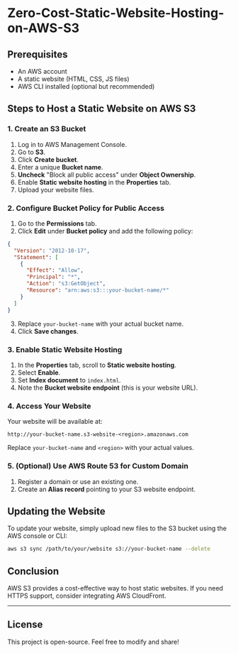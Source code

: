 # Zero-Cost-Static-Website-Hosting-on-AWS-S3

## Prerequisites
- An AWS account
- A static website (HTML, CSS, JS files)
- AWS CLI installed (optional but recommended)

## Steps to Host a Static Website on AWS S3

### 1. Create an S3 Bucket
1. Log in to AWS Management Console.
2. Go to **S3**.
3. Click **Create bucket**.
4. Enter a unique **Bucket name**.
5. **Uncheck** "Block all public access" under **Object Ownership**.
6. Enable **Static website hosting** in the **Properties** tab.
7. Upload your website files.

### 2. Configure Bucket Policy for Public Access
1. Go to the **Permissions** tab.
2. Click **Edit** under **Bucket policy** and add the following policy:

```json
{
  "Version": "2012-10-17",
  "Statement": [
    {
      "Effect": "Allow",
      "Principal": "*",
      "Action": "s3:GetObject",
      "Resource": "arn:aws:s3:::your-bucket-name/*"
    }
  ]
}
```
3. Replace `your-bucket-name` with your actual bucket name.
4. Click **Save changes**.

### 3. Enable Static Website Hosting
1. In the **Properties** tab, scroll to **Static website hosting**.
2. Select **Enable**.
3. Set **Index document** to `index.html`.
4. Note the **Bucket website endpoint** (this is your website URL).

### 4. Access Your Website
Your website will be available at:
```
http://your-bucket-name.s3-website-<region>.amazonaws.com
```
Replace `your-bucket-name` and `<region>` with your actual values.

### 5. (Optional) Use AWS Route 53 for Custom Domain
1. Register a domain or use an existing one.
2. Create an **Alias record** pointing to your S3 website endpoint.

## Updating the Website
To update your website, simply upload new files to the S3 bucket using the AWS console or CLI:
```sh
aws s3 sync /path/to/your/website s3://your-bucket-name --delete
```

## Conclusion
AWS S3 provides a cost-effective way to host static websites. If you need HTTPS support, consider integrating AWS CloudFront.

---

## License
This project is open-source. Feel free to modify and share!
